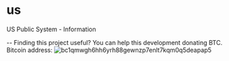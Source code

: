 # us
US Public System - Information

--
Finding this project useful? You can help this development donating BTC.
Bitcoin address: 
![bc1qmwgh6hh6yrh88gewnzp7enlt7kqm0q5deapap5](bc1qmwgh6hh6yrh88gewnzp7enlt7kqm0q5deapap5.png=200px "bc1qmwgh6hh6yrh88gewnzp7enlt7kqm0q5deapap5") 
